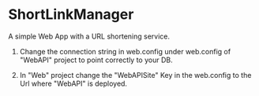# ShortLinkManager
A simple Web App with a URL shortening service.

1. Change the connection string in web.config under web.config of "WebAPI" project to point correctly to your DB.

2. In "Web" project change the "WebAPISite" Key in the web.config to the Url where "WebAPI" is deployed.
